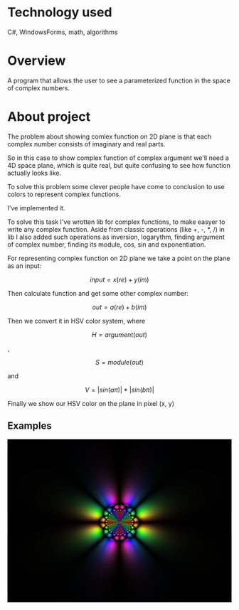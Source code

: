 # Technology used
C#, WindowsForms, math, algorithms

# Overview
A program that allows the user to see a parameterized function in the space of complex numbers.

# About project
The problem about showing comlex function on 2D plane is that each complex number consists of imaginary and real parts.

So in this case to show complex function of complex argument we'll need a 4D space plane, which is quite real, but quite confusing to see how function actually looks like.

To solve this problem some clever people have come to conclusion to use colors to represent complex functions.

I've implemented it.

To solve this task I've wrotten lib for complex functions, to make easyer to write any complex function. Aside from classic operations (like +, -, \*, \/) in lib I also added such operations as inversion, logarythm, finding argument of complex number, finding its module, cos, sin and exponentiation.

For representing complex function on 2D plane we take a point on the plane as an input:

$$input = {x(re)+y(im)}$$

Then calculate function and get some other complex number:

$$out = {a(re)+b(im)}$$

Then we convert it in HSV color system, where

$$H = {argument(out)}$$

,

$$S = {module(out)}$$

and 

$$V = {|sin(a \pi)|*|sin(b \pi)|}$$

Finally we show our HSV color on the plane in pixel (x, y)

## Examples

![Example of algorithm 1](pictures/complex.png)

